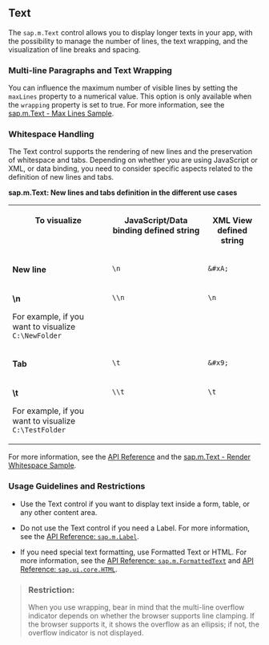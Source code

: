 <!-- loiof94deb45de184a3a87850b75d610d9c0 -->

## Text

The `sap.m.Text` control allows you to display longer texts in your app, with the possibility to manage the number of lines, the text wrapping, and the visualization of line breaks and spacing.



<a name="loiof94deb45de184a3a87850b75d610d9c0__section_odw_ffn_xdb"/>

### Multi-line Paragraphs and Text Wrapping

You can influence the maximum number of visible lines by setting the `maxLines` property to a numerical value. This option is only available when the `wrapping` property is set to true. For more information, see the [sap.m.Text - Max Lines Sample](https://ui5.sap.com/#/sample/sap.m.sample.TextMaxLines/preview). 



<a name="loiof94deb45de184a3a87850b75d610d9c0__section_xgk_hfn_xdb"/>

### Whitespace Handling

The Text control supports the rendering of new lines and the preservation of whitespace and tabs. Depending on whether you are using JavaScript or XML, or data binding, you need to consider specific aspects related to the definition of new lines and tabs.

**sap.m.Text: New lines and tabs definition in the different use cases**


<table>
<tr>
<th valign="top">

To visualize

</th>
<th valign="top">

JavaScript/Data binding defined string

</th>
<th valign="top">

XML View defined string

</th>
</tr>
<tr>
<td valign="top">

**New line** 

</td>
<td valign="top">

`\n` 

</td>
<td valign="top">

`&#xA;` 

</td>
</tr>
<tr>
<td valign="top">

**\\n**

For example, if you want to visualize `C:\NewFolder`

</td>
<td valign="top">

`\\n` 

</td>
<td valign="top">

`\n` 

</td>
</tr>
<tr>
<td valign="top">

**Tab** 

</td>
<td valign="top">

`\t` 

</td>
<td valign="top">

`&#x9;` 

</td>
</tr>
<tr>
<td valign="top">

**\\t**

For example, if you want to visualize `C:\TestFolder`

</td>
<td valign="top">

`\\t` 

</td>
<td valign="top">

`\t` 

</td>
</tr>
</table>

For more information, see the [API Reference](https://ui5.sap.com/#/api/sap.m.Text) and the [sap.m.Text - Render Whitespace Sample](https://ui5.sap.com/#/sample/sap.m.sample.TextRenderWhitespace/preview). 



<a name="loiof94deb45de184a3a87850b75d610d9c0__section_qr2_lhn_xdb"/>

### Usage Guidelines and Restrictions

-   Use the Text control if you want to display text inside a form, table, or any other content area.

-   Do not use the Text control if you need a Label. For more information, see the [API Reference: `sap.m.Label`](https://ui5.sap.com/#/api/sap.m.Label). 

-   If you need special text formatting, use Formatted Text or HTML. For more information, see the [API Reference: `sap.m.FormattedText`](https://ui5.sap.com/#/api/sap.m.FormattedText) and [API Reference: `sap.ui.core.HTML`](https://ui5.sap.com/#/api/sap.ui.core.HTML). 


> ### Restriction:  
> When you use wrapping, bear in mind that the multi-line overflow indicator depends on whether the browser supports line clamping. If the browser supports it, it shows the overflow as an ellipsis; if not, the overflow indicator is not displayed.

